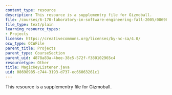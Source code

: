 ```yaml
---
content_type: resource
description: This resource is a supplementry file for Gizmoball.
file: /courses/6-170-laboratory-in-software-engineering-fall-2005/08698985c7443193d737ec66063261c1_MagicKeyListener.java
file_type: text/plain
learning_resource_types:
- Projects
license: https://creativecommons.org/licenses/by-nc-sa/4.0/
ocw_type: OCWFile
parent_title: Projects
parent_type: CourseSection
parent_uid: 4878a83a-4bee-38c5-572f-f380102965c4
resourcetype: Other
title: MagicKeyListener.java
uid: 08698985-c744-3193-d737-ec66063261c1
---
```

This resource is a supplementry file for Gizmoball.